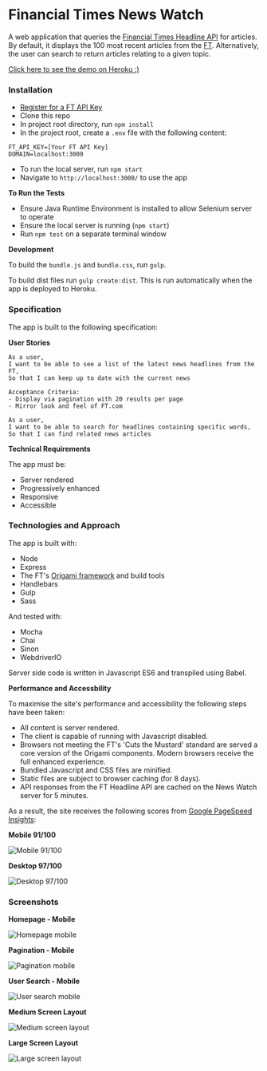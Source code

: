 # Financial Times News Watch

A web application that queries the [Financial Times Headline API](https://developer.ft.com/docs/license_quick_start/headlinelicense) for articles. By default, it displays the 100 most recent articles from the [FT](https://www.ft.com/?edition=uk). Alternatively, the user can search to return articles relating to a given topic.

[Click here to see the demo on Heroku :)](https://rkclark-ft-news-watch.herokuapp.com/)

### Installation

- [Register for a FT API Key](https://developer.ft.com/)
- Clone this repo
- In project root directory, run `npm install`
- In the project root, create a `.env` file with the following content:
```
FT_API_KEY=[Your FT API Key]
DOMAIN=localhost:3000
```
- To run the local server, run `npm start`
- Navigate to `http://localhost:3000/` to use the app

**To Run the Tests**

- Ensure Java Runtime Environment is installed to allow Selenium server to operate
- Ensure the local server is running (`npm start`)
- Run `npm test` on a separate terminal window


**Development**

To build the `bundle.js` and `bundle.css`, run `gulp`.

To build dist files run `gulp create:dist`. This is run automatically when the app is deployed to Heroku.

### Specification

The app is built to the following specification:

**User Stories**

```
As a user,
I want to be able to see a list of the latest news headlines from the FT,
So that I can keep up to date with the current news

Acceptance Criteria:
- Display via pagination with 20 results per page
- Mirror look and feel of FT.com
```

```
As a user,
I want to be able to search for headlines containing specific words,
So that I can find related news articles
```

**Technical Requirements**

The app must be:
- Server rendered
- Progressively enhanced
- Responsive
- Accessible

### Technologies and Approach

The app is built with:

- Node
- Express
- The FT's [Origami framework](http://origami.ft.com/) and build tools
- Handlebars
- Gulp
- Sass

And tested with:

- Mocha
- Chai
- Sinon
- WebdriverIO

Server side code is written in Javascript ES6 and transpiled using Babel.

**Performance and Accessbility**

To maximise the site's performance and accessibility the following steps have been taken:
- All content is server rendered.
- The client is capable of running with Javascript disabled.
- Browsers not meeting the FT's 'Cuts the Mustard' standard are served a core version of the Origami components. Modern browsers receive the full enhanced experience.
- Bundled Javascript and CSS files are minified.
- Static files are subject to browser caching (for 8 days).
- API responses from the FT Headline API are cached on the News Watch server for 5 minutes.

As a result, the site receives the following scores from [Google PageSpeed Insights](https://developers.google.com/speed/pagespeed/insights/):

**Mobile 91/100**

![Mobile 91/100](http://i.imgur.com/moKuX1R.png)

**Desktop 97/100**

![Desktop 97/100](http://i.imgur.com/vpoHC4u.png)

### Screenshots

**Homepage - Mobile**

![Homepage mobile](http://i.imgur.com/0XVYeYg.png)

**Pagination - Mobile**

![Pagination mobile](http://i.imgur.com/mxWs1NI.png)

**User Search - Mobile**

![User search mobile](http://i.imgur.com/5iAUkvq.png)

**Medium Screen Layout**

![Medium screen layout](http://i.imgur.com/ctKrGJe.png)

**Large Screen Layout**

![Large screen layout](http://i.imgur.com/wiKsMcV.png)
